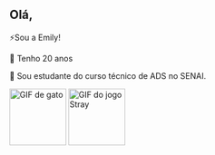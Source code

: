 ## Olá,
⚡Sou a Emily! 

🧩 Tenho 20 anos

💬 Sou estudante do curso técnico de ADS no SENAI.

<img src="https://media1.tenor.com/m/XPRG-4ujVMIAAAAd/cat-work-in-progress.gif" width="100" alt="GIF de gato">

<img src="https://media1.tenor.com/m/4DEF84bYG2AAAAAd/stray-programming.gif" width="100" alt="GIF do jogo Stray">

<!--
**EmilySouza22/EmilySouza22** is a ✨ _special_ ✨ repository because its `README.md` (this file) appears on your GitHub profile.

Here are some ideas to get you started:

- 🔭 I’m currently working on ...
- 🌱 I’m currently learning ...
- 👯 I’m looking to collaborate on ...
- 🤔 I’m looking for help with ...
- 💬 Ask me about ...
- 📫 How to reach me: ...
- 😄 Pronouns: ...
- ⚡ Fun fact: ...
-->



